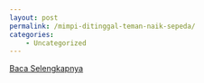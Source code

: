 ```yaml
---
layout: post
permalink: /mimpi-ditinggal-teman-naik-sepeda/
categories:
    - Uncategorized
---
```


[Baca Selengkapnya](/10)